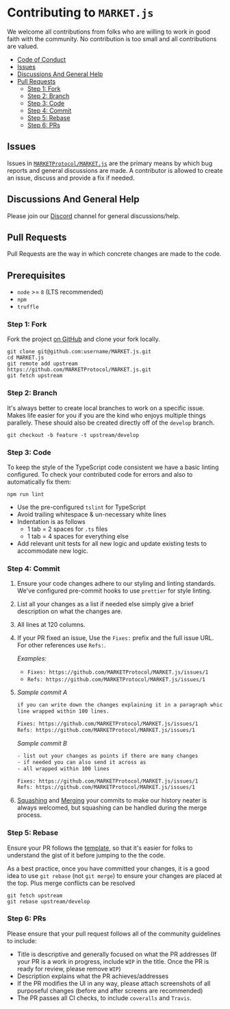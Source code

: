 # Contributing to `MARKET.js`

We welcome all contributions from folks who are willing to work in good faith
with the community. No contribution is too small and all contributions are
valued.

* [Code of Conduct](https://github.com/MARKETProtocol/community/blob/master/guidelines/code-of-confuct.md)
* [Issues](#issues)
* [Discussions And General Help](#discussions-and-general-help)
* [Pull Requests](#pull-requests)
  * [Step 1: Fork](#step-1-fork)
  * [Step 2: Branch](#step-2-branch)
  * [Step 3: Code](#step-3-code)
  * [Step 4: Commit](#step-4-commit)
  * [Step 5: Rebase](#step-5-rebase)
  * [Step 6: PRs](#step-6-prs)

## Issues

Issues in [`MARKETProtocol/MARKET.js`](https://github.com/MARKETProtocol/MARKET.js/issues) are the primary means by which bug reports and
general discussions are made. A contributor is allowed to create an issue,
discuss and provide a fix if needed.

## Discussions And General Help

Please join our [Discord](https://marketprotocol.io/discord) channel for general discussions/help.

## Pull Requests

Pull Requests are the way in which concrete changes are made to the code.

## Prerequisites

- `node` >= `8` (LTS recommended)
- `npm`
- `truffle`

### Step 1: Fork

Fork the project [on GitHub](https://github.com/MARKETProtocol/MARKET.js) and clone your
fork locally.

```shell
git clone git@github.com:username/MARKET.js.git
cd MARKET.js
git remote add upstream https://github.com/MARKETProtocol/MARKET.js.git
git fetch upstream
```

### Step 2: Branch

It's always better to create local branches to work on a specific issue. Makes
life easier for you if you are the kind who enjoys multiple things parallely.
These should also be created directly off of the `develop` branch.

```shell
git checkout -b feature -t upstream/develop
```

### Step 3: Code

To keep the style of the TypeScript code consistent we have a basic linting configured.
To check your contributed code for errors and also to automatically fix them:

 ```shell
 npm run lint
 ```


* Use the pre-configured `tslint` for TypeScript
* Avoid trailing whitespace & un-necessary white lines
* Indentation is as follows
  * 1 tab = 2 spaces for `.ts` files
  * 1 tab = 4 spaces for everything else
* Add relevant unit tests for all new logic and update existing tests to accommodate new logic.

### Step 4: Commit

1. Ensure your code changes adhere to our styling and linting standards.
We've configured pre-commit hooks to use `prettier` for style linting.
2. List all your changes as a list if needed else simply give a brief
  description on what the changes are.
3. All lines at 120 columns.
4. If your PR fixed an issue, Use the `Fixes:` prefix and the full issue URL.
  For other references use `Refs:`.

    _Examples:_
    * `Fixes: https://github.com/MARKETProtocol/MARKET.js/issues/1`
    * `Refs: https://github.com/MARKETProtocol/MARKET.js/issues/1`

5. _Sample commit A_
    ```txt
    if you can write down the changes explaining it in a paragraph which each
    line wrapped within 100 lines.

    Fixes: https://github.com/MARKETProtocol/MARKET.js/issues/1
    Refs: https://github.com/MARKETProtocol/MARKET.js/issues/1
    ```

    _Sample commit B_
    ```txt
    - list out your changes as points if there are many changes
    - if needed you can also send it across as
    - all wrapped within 100 lines

    Fixes: https://github.com/MARKETProtocol/MARKET.js/issues/1
    Refs: https://github.com/MARKETProtocol/MARKET.js/issues/1
    ```
6. [Squashing](https://git-scm.com/book/en/v2/Git-Tools-Rewriting-History) and [Merging](https://git-scm.com/docs/git-merge) your commits to make our history neater is always welcomed, but squashing can be handled during the merge process.

### Step 5: Rebase

Ensure your PR follows the [template](https://github.com/MARKETProtocol/MARKET.js/blob/develop/.github/PULL_REQUEST_TEMPLATE.md), so that it's
easier for folks to understand the gist of it before jumping to the
the code.

As a best practice, once you have committed your changes, it is a good idea
to use `git rebase` (not `git merge`) to ensure your changes are placed at the
top. Plus merge conflicts can be resolved

```shell
git fetch upstream
git rebase upstream/develop
```

### Step 6: PRs

Please ensure that your pull request follows all of the community guidelines to include:

* Title is descriptive and generally focused on what the PR addresses (If your PR is a work in progress, include `WIP` in the title. Once the PR is ready for review, please remove `WIP`)
* Description explains what the PR achieves/addresses
* If the PR modifies the UI in any way, please attach screenshots of all purposeful changes (before and after screens are recommended)
* The PR passes all CI checks, to include `coveralls` and `Travis`.
